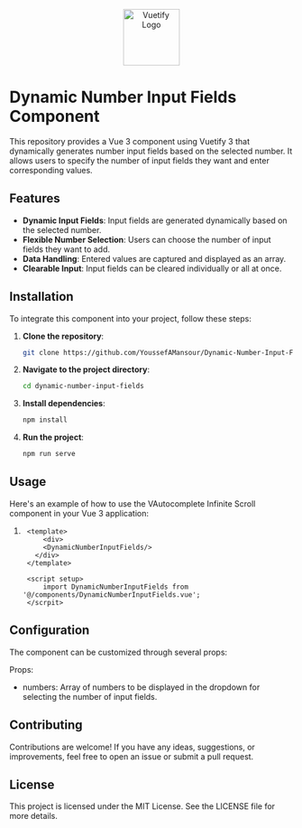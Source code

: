 <p align="center">
 <a href="https://vuetifyjs.com" target="_blank">
  <img alt="Vuetify Logo" width="100" src="https://cdn.vuetifyjs.com/images/logos/logo.svg">
 </a>
</p>


# Dynamic Number Input Fields Component

This repository provides a Vue 3 component using Vuetify 3 that dynamically generates number input fields based on the selected number. It allows users to specify the number of input fields they want and enter corresponding values.

## Features

- **Dynamic Input Fields**: Input fields are generated dynamically based on the selected number.
- **Flexible Number Selection**: Users can choose the number of input fields they want to add.
- **Data Handling**: Entered values are captured and displayed as an array.
- **Clearable Input**: Input fields can be cleared individually or all at once.

## Installation

To integrate this component into your project, follow these steps:

1. **Clone the repository**:
   ```sh
   git clone https://github.com/YoussefAMansour/Dynamic-Number-Input-Fields

2. **Navigate to the project directory**:
    ```sh
   cd dynamic-number-input-fields

3.  **Install dependencies**:
    ```sh
    npm install
    
4.  **Run the project**:
    ```sh
    npm run serve

## Usage

Here's an example of how to use the VAutocomplete Infinite Scroll component in your Vue 3 application:
1. ```shell
    <template>
        <div>
        <DynamicNumberInputFields/>
      </div>
    </template>

    <script setup>
        import DynamicNumberInputFields from '@/components/DynamicNumberInputFields.vue';
    </scrpit>

## Configuration

The component can be customized through several props:

Props:
* numbers: Array of numbers to be displayed in the dropdown for selecting the number of input fields.

## Contributing

Contributions are welcome! If you have any ideas, suggestions, or improvements, feel free to open an issue or submit a pull request.

## License

This project is licensed under the MIT License. See the LICENSE file for more details.
